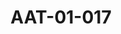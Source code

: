 ---
pid: AAT-01-017
title: AAT-01-017
language: en
collection: Abdel Rahman Ali Taha
original_label: 
rights: Fadwa Ali Taha
location_of_original: Fadwa Ali Taha
photographer_or_studio: 
scanned_from: photograph 18.9 by 28.1
_date: 1959-1964
location: Khartoum
description: Abdel Rahman Ali Taha, his father, and others
additional_notes: 'Abdel Rahman Ali Taha and from the right: Abdel Halim Ali Taha,
  above them from the right, Lieutenants Abdel Rizag Ali Taha and Ali Muhammad Omer
  al Bina'
permission_display: 'yes'
on_server: 'yes'
on_website: 'yes'
permalink: "/archive/en/aat-01-017.html"
layout: photo-page
---